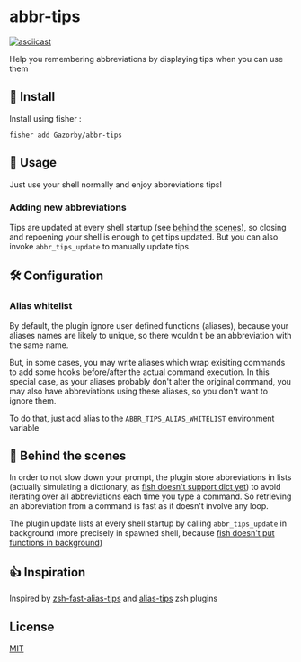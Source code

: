 # abbr-tips

[![asciicast](https://asciinema.org/a/2Cbvv03MZMtZmOBFv4E9qrWMC.svg)](https://asciinema.org/a/2Cbvv03MZMtZmOBFv4E9qrWMC)

Help you remembering abbreviations by displaying tips when you can use them

## 🚀 Install

Install using fisher :

```console
fisher add Gazorby/abbr-tips
```
## 🔧 Usage

Just use your shell normally and enjoy abbreviations tips!

### Adding new abbreviations
Tips are updated at every shell startup (see [behind the scenes](#-behind-the-scenes)), so closing and repoening your shell is enough to get tips updated. But you can also invoke `abbr_tips_update` to manually update tips.

## 🛠 Configuration

### Alias whitelist

By default, the plugin ignore user defined functions (aliases), because your aliases names are likely to unique, so there wouldn't be an abbreviation with the same name.

But, in some cases, you may write aliases which wrap exisiting commands to add some hooks before/after the actual command execution. In this special case, as your aliases probably don't alter the original command, you may also have abbreviations using these aliases, so you don't want to ignore them.

To do that, just add alias to the `ABBR_TIPS_ALIAS_WHITELIST` environment variable

## 🎥 Behind the scenes
In order to not slow down your prompt, the plugin store abbreviations in lists (actually simulating a dictionary, as [fish doesn't support dict yet](https://github.com/fish-shell/fish-shell/issues/390)) to avoid iterating over all abbreviations each time you type a command. So retrieving an abbreviation from a command is fast as it doesn't involve any loop.

The plugin update lists at every shell startup by calling `abbr_tips_update` in background (more precisely in spawned shell, because [fish doesn't put functions in background](https://github.com/fish-shell/fish-shell/issues/238))

## 👍 Inspiration

Inspired by [zsh-fast-alias-tips](https://github.com/sei40kr/zsh-fast-alias-tips) and [alias-tips](https://github.com/djui/alias-tips) zsh plugins

## License
[MIT](https://github.com/Gazorby/abbr-tips/blob/master/LICENSE)
